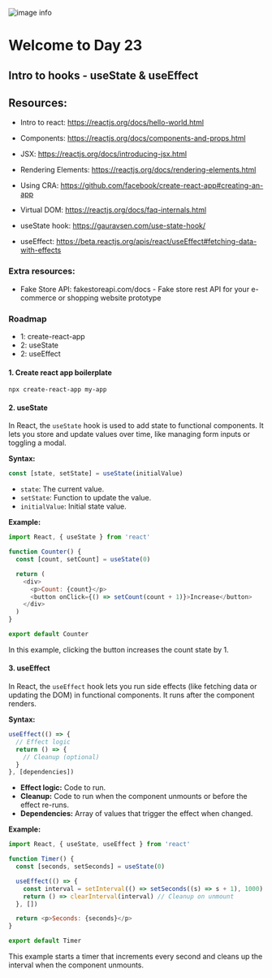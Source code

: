 ![image info](./welcome-day-23.png)

# Welcome to Day 23

## **Intro to hooks - useState & useEffect**

## Resources:

- Intro to react: https://reactjs.org/docs/hello-world.html
- Components: https://reactjs.org/docs/components-and-props.html
- JSX: https://reactjs.org/docs/introducing-jsx.html
- Rendering Elements: https://reactjs.org/docs/rendering-elements.html

- Using CRA: https://github.com/facebook/create-react-app#creating-an-app
- Virtual DOM: https://reactjs.org/docs/faq-internals.html
- useState hook: https://gauravsen.com/use-state-hook/
- useEffect: https://beta.reactjs.org/apis/react/useEffect#fetching-data-with-effects

### Extra resources:

- Fake Store API: fakestoreapi.com/docs - Fake store rest API for your e-commerce or shopping website prototype

### Roadmap

- 1: create-react-app
- 2: useState
- 2: useEffect

#### 1. Create react app boilerplate

`npx create-react-app my-app`

#### 2. useState

In React, the `useState` hook is used to add state to functional components. It lets you store and update values over time, like managing form inputs or toggling a modal.

**Syntax:**

```javascript
const [state, setState] = useState(initialValue)
```

- `state`: The current value.
- `setState`: Function to update the value.
- `initialValue`: Initial state value.

**Example:**

```javascript
import React, { useState } from 'react'

function Counter() {
  const [count, setCount] = useState(0)

  return (
    <div>
      <p>Count: {count}</p>
      <button onClick={() => setCount(count + 1)}>Increase</button>
    </div>
  )
}

export default Counter
```

In this example, clicking the button increases the count state by 1.

#### 3. useEffect

In React, the `useEffect` hook lets you run side effects (like fetching data or updating the DOM) in functional components. It runs after the component renders.

**Syntax:**

```javascript
useEffect(() => {
  // Effect logic
  return () => {
    // Cleanup (optional)
  }
}, [dependencies])
```

- **Effect logic:** Code to run.
- **Cleanup:** Code to run when the component unmounts or before the effect re-runs.
- **Dependencies:** Array of values that trigger the effect when changed.

**Example:**

```javascript
import React, { useState, useEffect } from 'react'

function Timer() {
  const [seconds, setSeconds] = useState(0)

  useEffect(() => {
    const interval = setInterval(() => setSeconds((s) => s + 1), 1000)
    return () => clearInterval(interval) // Cleanup on unmount
  }, [])

  return <p>Seconds: {seconds}</p>
}

export default Timer
```

This example starts a timer that increments every second and cleans up the interval when the component unmounts.
